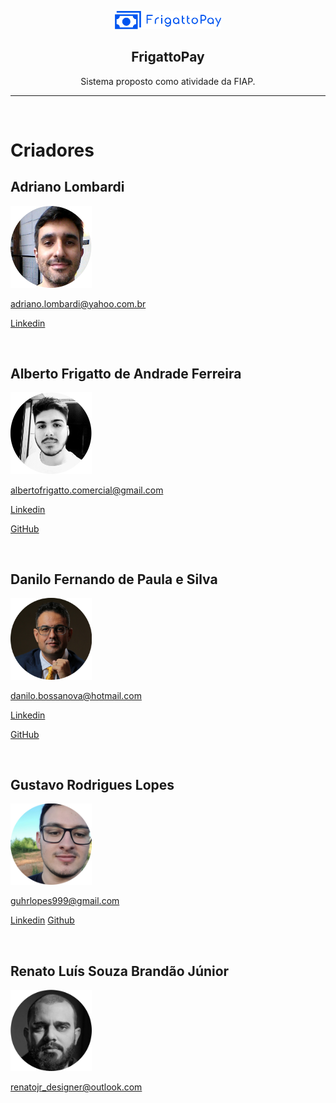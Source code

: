 <p align='center'>
<img
    src='./img/logo.png'
    width='170'
/>

<h2 align='center'>FrigattoPay</h2>

<p align='center'>Sistema proposto como atividade da FIAP.</p>

---

<br/>

# Criadores

## Adriano Lombardi

<img
    src='./img/adriano.png'
    width='130'
/>

adriano.lombardi@yahoo.com.br

[Linkedin](http://linkedin.com/in/adriano-lombardi-a21a3719)

<br/>

## Alberto Frigatto de Andrade Ferreira

<img
    src='./img/frigatto.png'
    width='130'
/>

albertofrigatto.comercial@gmail.com

[Linkedin](https://www.linkedin.com/in/alberto-frigatto-de-andrade-ferreira-a72022251/)

[GitHub](https://github.com/Alberto-Frigatto)

<br/>

## Danilo Fernando de Paula e Silva

<img
    src='./img/danilo.png'
    width='130'
/>

danilo.bossanova@hotmail.com

[Linkedin](https://www.linkedin.com/in/danilo-fernando-3a4a49212/)

[GitHub](https://github.com/danilobossanova)

<br/>

## Gustavo Rodrigues Lopes

<img
    src='./img/gustavo.png'
    width='130'
/>

guhrlopes999@gmail.com

[Linkedin](https://www.linkedin.com/in/gustavo-rodrigues-lopes-b41046213/)
[Github](https://github.com/guh99998)

<br/>

## Renato Luís Souza Brandão Júnior


<img
    src='./img/renato.png'
    width='130'
/>

renatojr_designer@outlook.com